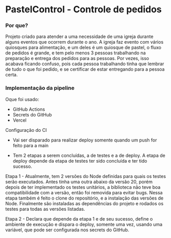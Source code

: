 # PastelControl - Controle de pedidos

### Por que?
Projeto criado para atender a uma necessidade de uma igreja durante alguns eventos que ocorrem durante o ano. 
A igreja faz evento com vários quiosques para alimentação, e um deles é um quiosque de pastel, o fluxo de pedidos é grande, e tem pelo menos 3 pessoas trabalhando na preparação e entrega dos pedidos para as pessoas. Por vezes, isso acabava ficando confuso, pois cada pessoa trabalhando tinha que lembrar de tudo o que foi pedido, e se certificar de estar entregando para a pessoa certa.


### Implementação da pipeline

Oque foi usado:
- GitHub Actions
- Secrets do GitHub
- Vercel


Configuração do CI

- Vai ser disparado para realizar deploy somente quando um push for feito para a main

- Tem 2 etapas a serem concluídas, a de testes e a de deploy.
A etapa de deploy depende da etapa de testes ter sido concluída e ter tido sucesso.

Etapa 1 - Atualmente, tem 2 versões do Node definidas para quais os testes serão executados.
Antes tinha uma outra abaixo da versão 20, porém depois de ter implementado os testes unitários, a biblioteca não teve boa compatibilidade com a versão, então foi removida para evitar bugs.
Nessa etapa também é feito o clone do repositório, e a instalação das versões de Node.
Finalmente são instaladas as dependências do projeto e rodados os testes para todas as versões listadas.

Etapa 2 - Declara que depende da etapa 1 e de seu sucesso, define o ambiente de execução e dispara o deploy, somente uma vez, usando uma variável, que pode ser configurada nos secrets do GitHub.

